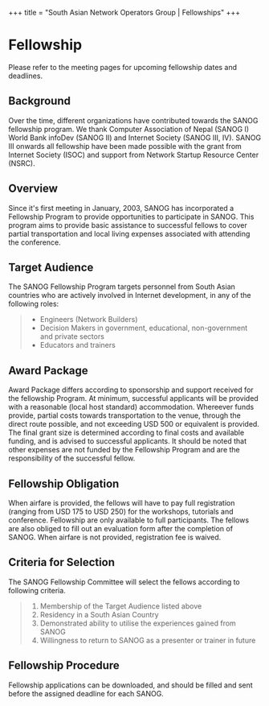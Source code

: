 +++
title = "South Asian Network Operators Group | Fellowships"
+++

# Fellowship
Please refer to the meeting pages for upcoming fellowship dates and deadlines.

## Background
Over the time, different organizations have contributed towards the SANOG fellowship program. We thank Computer Association of Nepal (SANOG I) World Bank infoDev (SANOG II) and Internet Society (SANOG III, IV). SANOG III onwards all fellowship have been made possible with the grant from Internet Society (ISOC) and support from Network Startup Resource Center (NSRC).

## Overview
Since it's first meeting in January, 2003, SANOG has incorporated a Fellowship Program to provide opportunities to participate in SANOG. This program aims to provide basic assistance to successful fellows to cover partial transportation and local living expenses associated with attending the conference.

## Target Audience
The SANOG Fellowship Program targets personnel from South Asian countries who are actively involved in Internet development, in any of the following roles:
> - Engineers (Network Builders)
> - Decision Makers in government, educational, non-government and private sectors
> - Educators and trainers

## Award Package
Award Package differs according to sponsorship and support received for the fellowship Program. At minimum, successful applicants will be provided with a reasonable (local host standard) accommodation. Whereever funds provide, partial costs towards transportation to the venue, through the direct route possible, and not exceeding USD 500 or equivalent is provided. The final grant size is determined according to final costs and available funding, and is advised to successful applicants. It should be noted that other expenses are not funded by the Fellowship Program and are the responsibility of the successful fellow.
## Fellowship Obligation
When airfare is provided, the fellows will have to pay full registration (ranging from USD 175 to USD 250) for the workshops, tutorials and conference. Fellowship are only available to full participants. The fellows are also obliged to fill out an evaluation form after the completion of SANOG. When airfare is not provided, registration fee is waived.

## Criteria for Selection
The SANOG Fellowship Committee will select the fellows according to following criteria.
> 1. Membership of the Target Audience listed above
> 2. Residency in a South Asian Country
> 3. Demonstrated ability to utilise the experiences gained from SANOG
> 4. Willingness to return to SANOG as a presenter or trainer in future

## Fellowship Procedure
Fellowship applications can be downloaded, and should be filled and sent before the assigned deadline for each SANOG.
